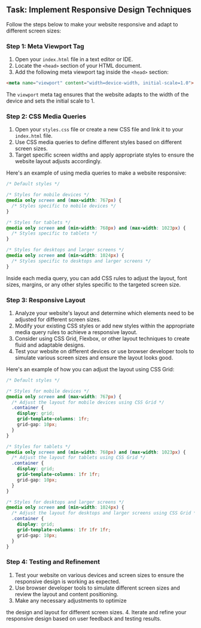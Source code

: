 
## Task: Implement Responsive Design Techniques

Follow the steps below to make your website responsive and adapt to different screen sizes:

### Step 1: Meta Viewport Tag

1. Open your `index.html` file in a text editor or IDE.
2. Locate the `<head>` section of your HTML document.
3. Add the following meta viewport tag inside the `<head>` section:

```html
<meta name="viewport" content="width=device-width, initial-scale=1.0">
```

The `viewport` meta tag ensures that the website adapts to the width of the device and sets the initial scale to 1.

### Step 2: CSS Media Queries

1. Open your `styles.css` file or create a new CSS file and link it to your `index.html` file.
2. Use CSS media queries to define different styles based on different screen sizes.
3. Target specific screen widths and apply appropriate styles to ensure the website layout adjusts accordingly.

Here's an example of using media queries to make a website responsive:

```css
/* Default styles */

/* Styles for mobile devices */
@media only screen and (max-width: 767px) {
  /* Styles specific to mobile devices */
}

/* Styles for tablets */
@media only screen and (min-width: 768px) and (max-width: 1023px) {
  /* Styles specific to tablets */
}

/* Styles for desktops and larger screens */
@media only screen and (min-width: 1024px) {
  /* Styles specific to desktops and larger screens */
}
```

Inside each media query, you can add CSS rules to adjust the layout, font sizes, margins, or any other styles specific to the targeted screen size.

### Step 3: Responsive Layout

1. Analyze your website's layout and determine which elements need to be adjusted for different screen sizes.
2. Modify your existing CSS styles or add new styles within the appropriate media query rules to achieve a responsive layout.
3. Consider using CSS Grid, Flexbox, or other layout techniques to create fluid and adaptable designs.
4. Test your website on different devices or use browser developer tools to simulate various screen sizes and ensure the layout looks good.

Here's an example of how you can adjust the layout using CSS Grid:

```css
/* Default styles */

/* Styles for mobile devices */
@media only screen and (max-width: 767px) {
  /* Adjust the layout for mobile devices using CSS Grid */
  .container {
    display: grid;
    grid-template-columns: 1fr;
    grid-gap: 10px;
  }
}

/* Styles for tablets */
@media only screen and (min-width: 768px) and (max-width: 1023px) {
  /* Adjust the layout for tablets using CSS Grid */
  .container {
    display: grid;
    grid-template-columns: 1fr 1fr;
    grid-gap: 10px;
  }
}

/* Styles for desktops and larger screens */
@media only screen and (min-width: 1024px) {
  /* Adjust the layout for desktops and larger screens using CSS Grid */
  .container {
    display: grid;
    grid-template-columns: 1fr 1fr 1fr;
    grid-gap: 10px;
  }
}
```

### Step 4: Testing and Refinement

1. Test your website on various devices and screen sizes to ensure the responsive design is working as expected.
2. Use browser developer tools to simulate different screen sizes and review the layout and content positioning.
3. Make any necessary adjustments to optimize

 the design and layout for different screen sizes.
4. Iterate and refine your responsive design based on user feedback and testing results.
